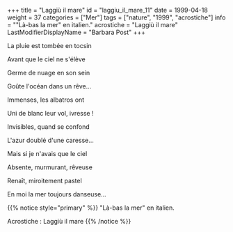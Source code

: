 +++
title = "Laggiù il mare"
id = "laggiu_il_mare_11"
date = 1999-04-18
weight = 37
categories = ["Mer"]
tags = ["nature", "1999", "acrostiche"]
info = "\"Là-bas la mer\" en italien."
acrostiche = "Laggiù il mare"
LastModifierDisplayName = "Barbara Post"
+++

La pluie est tombée en tocsin

Avant que le ciel ne s'élève

Germe de nuage en son sein

Goûte l'océan dans un rêve...

Immenses, les albatros ont

Uni de blanc leur vol, ivresse !

Invisibles, quand se confond

L'azur doublé d'une caresse...

Mais si je n'avais que le ciel

Absente, murmurant, rêveuse

Renaît, miroitement pastel

En moi la mer toujours danseuse...

{{% notice style="primary" %}}
\"Là-bas la mer\" en italien.

Acrostiche : Laggiù il mare
{{% /notice %}}
